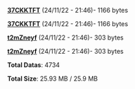[**37CKKTFT**](/data/37CKKTFT.txt) (24/11/22 - 21:46)- 1166 bytes

[**37CKKTFT**](/data/37CKKTFT.txt) (24/11/22 - 21:46)- 1166 bytes

[**t2mZneyf**](/data/t2mZneyf.txt) (24/11/22 - 21:46)- 303 bytes

[**t2mZneyf**](/data/t2mZneyf.txt) (24/11/22 - 21:46)- 303 bytes

**Total Datas**: 4734

**Total Size**: 25.93 MB / 25.9 MB